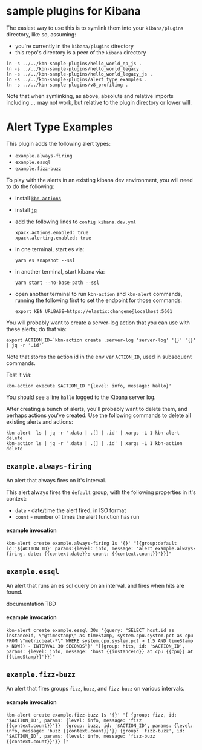 # sample plugins for Kibana

The easiest way to use this is to symlink them into your `kibana/plugins`
directory, like so, assuming:

- you're currently in the `kibana/plugins` directory
- this repo's directory is a peer of the `kibana` directory

```
ln -s ../../kbn-sample-plugins/hello_world_np_js .
ln -s ../../kbn-sample-plugins/hello_world_legacy .
ln -s ../../kbn-sample-plugins/hello_world_legacy_js .
ln -s ../../kbn-sample-plugins/alert_type_examples .
ln -s ../../kbn-sample-plugins/v8_profiling .
```

Note that when symlinking, as above, absolute and relative imports
including `..` may not work, but relative to the plugin directory 
or lower will.


# Alert Type Examples

This plugin adds the following alert types:

- `example.always-firing`
- `example.essql`
- `example.fizz-buzz`

To play with the alerts in an existing kibana dev environment, you will need
to do the following:

- install [`kbn-actions`](https://github.com/pmuellr/kbn-action)

- install [`jq`](https://stedolan.github.io/jq/)

- add the following lines to `config kibana.dev.yml`

  ```
  xpack.actions.enabled: true
  xpack.alerting.enabled: true
  ```

- in one terminal, start es via:

  ```
  yarn es snapshot --ssl
  ```

- in another terminal, start kibana via:

  ```
  yarn start --no-base-path --ssl
  ```

- open another terminal to run `kbn-action` and `kbn-alert` commands,
  running the following first to set the endpoint for those commands:
  
  ```
  export KBN_URLBASE=https://elastic:changeme@localhost:5601
  ```

You will probably want to create a server-log action that you can use with these
alerts; do that via:

```
export ACTION_ID=`kbn-action create .server-log 'server-log' '{}' '{}' | jq -r '.id'`
```

Note that stores the action id in the env var `ACTION_ID`, used in subsequent commands.

Test it via:

```
kbn-action execute $ACTION_ID '{level: info, message: hallo}'
```

You should see a line `hallo` logged to the Kibana server log.

After creating a bunch of alerts, you'll probably want to delete them, and
perhaps actions you've created.  Use the following commands to delete all
existing alerts and actions:

```
kbn-alert  ls | jq -r '.data | .[] | .id' | xargs -L 1 kbn-alert  delete
kbn-action ls | jq -r '.data | .[] | .id' | xargs -L 1 kbn-action delete
```

## `example.always-firing`

An alert that always fires on it's interval.

This alert always fires the `default` group, with the following properties
in it's context:

- `date` - date/time the alert fired, in ISO format
- `count` - number of times the alert function has run

#### example invocation

```
kbn-alert create example.always-firing 1s '{}' "[{group:default id:'${ACTION_ID}' params:{level: info, message: 'alert example.always-firing, date: {{context.date}}; count: {{context.count}}'}}]" 
```

## `example.essql`

An alert that runs an es sql query on an interval, and fires when hits are
found.

documentation TBD

#### example invocation

```
kbn-alert create example.essql 30s '{query: "SELECT host.id as instanceId, \"@timestamp\" as timeStamp, system.cpu.system.pct as cpu FROM \"metricbeat-*\" WHERE system.cpu.system.pct > 1.5 AND timeStamp > NOW() - INTERVAL 30 SECONDS"}' "[{group: hits, id: '$ACTION_ID', params: {level: info, message: 'host {{instanceId}} at cpu {{cpu}} at {{timeStamp}}'}}]"
```

## `example.fizz-buzz`

An alert that fires groups `fizz`, `buzz`, and `fizz-buzz` on various
intervals.

#### example invocation

```
kbn-alert create example.fizz-buzz 1s '{}' "[ {group: fizz, id: '$ACTION_ID', params: {level: info, message: 'fizz {{context.count}}'}}  {group: buzz, id: '$ACTION_ID', params: {level: info, message: 'buzz {{context.count}}'}} {group: 'fizz-buzz', id: '$ACTION_ID', params: {level: info, message: 'fizz-buzz {{context.count}}'}} ]"
```
